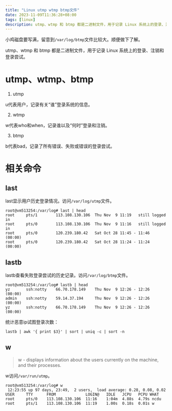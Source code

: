 ```yaml
---
title: "Linux utmp wtmp btmp文件"
date: 2023-11-09T11:36:28+08:00
tags: [linux]
description: utmp、wtmp 和 btmp 都是二进制文件，用于记录 Linux 系统上的登录、注销和登录尝试。
---
```


小鸡磁盘要写满，留意到`/var/log/btmp`文件比较大。顺便做下了解。

utmp、wtmp 和 btmp 都是二进制文件，用于记录 Linux 系统上的登录、注销和登录尝试。

# utmp、wtmp、btmp

1. utmp

u代表用户，记录有关“谁”登录系统的信息。

2. wtmp

w代表who和when，记录谁以及“何时”登录和注销。

3. btmp

b代表bad，记录了所有错误、失败或错误的登录尝试。


# 相关命令

## last

last显示用户历史登录情况。访问`/var/log/utmp`文件。

```
root@vm513254:/var/log# last | head
root     pts/1        113.108.130.106  Thu Nov  9 11:19   still logged in
root     pts/0        113.108.130.106  Thu Nov  9 11:16   still logged in
root     pts/0        120.239.180.42   Sat Oct 28 11:45 - 11:46  (00:00)
root     pts/0        120.239.180.42   Sat Oct 28 11:24 - 11:24  (00:00)
```

## lastb

lastb查看失败登录尝试的历史记录。访问`/var/log/btmp`文件。

```
root@vm513254:/var/log# lastb | head
yz       ssh:notty    66.70.178.149    Thu Nov  9 12:26 - 12:26  (00:00)
admin    ssh:notty    59.14.37.194     Thu Nov  9 12:26 - 12:26  (00:00)
yz       ssh:notty    66.70.178.149    Thu Nov  9 12:26 - 12:26  (00:00)
```


统计恶意ip试图登录次数：
```
lastb | awk '{ print $3}' | sort | uniq -c | sort -n
```

## w

>w - displays information about the users currently on the machine, and their processes. 

w访问`/var/run/utmp`。

```
root@vm513254:/var/log# w
 12:23:55 up 97 days, 23:49,  2 users,  load average: 0.28, 0.08, 0.02
USER     TTY      FROM             LOGIN@   IDLE   JCPU   PCPU WHAT
root     pts/0    113.108.130.106  11:16    1:04m  4.88s  4.79s ncdu
root     pts/1    113.108.130.106  11:19    1.00s  0.18s  0.01s w

```